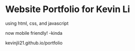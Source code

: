 # Website Portfolio for Kevin Li

using html, css, and javascript

now mobile friendly! -kinda

kevinjli21.github.io/portfolio
